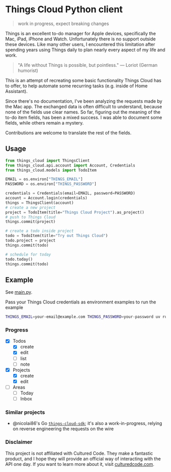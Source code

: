 # Things Cloud Python client

> work in progress, expect breaking changes

Things is an excellent to-do manager for Apple devices, specifically the Mac, iPad, iPhone and Watch. Unfortunately there is no support outside these devices. Like many other users, I encountered this limitation after spending years using Things daily to plan nearly every aspect of my life and work.

> "A life without Things is possible, but pointless." — Loriot (German humorist)

This is an attempt of recreating some basic functionality Things Cloud has to offer, to help automate some recurring tasks (e.g. inside of Home Assistant).

Since there's no documentation, I've been analyzing the requests made by the Mac app. The exchanged data is often difficult to understand, because none of the fields use clear names. So far, figuring out the meaning of the to-do item fields, has been a mixed success. I was able to document some fields, while others remain a mystery.

Contributions are welcome to translate the rest of the fields.

## Usage

```python
from things_cloud import ThingsClient
from things_cloud.api.account import Account, Credentials
from things_cloud.models import TodoItem

EMAIL = os.environ["THINGS_EMAIL"]
PASSWORD = os.environ["THINGS_PASSWORD"]

credentials = Credentials(email=EMAIL, password=PASSWORD)
account = Account.login(credentials)
things = ThingsClient(account)
# create a new project
project = TodoItem(title="Things Cloud Project").as_project()
# push to Things Cloud
things.commit(project)

# create a todo inside project
todo = TodoItem(title="Try out Things Cloud")
todo.project = project
things.commit(todo)

# schedule for today
todo.today()
things.commit(todo)
```

## Example

See [main.py](./main.py).

Pass your Things Cloud credentials as environment examples to run the example

```sh
THINGS_EMAIL=your-email@example.com THINGS_PASSWORD=your-password uv run main.py
```

### Progress

- [x] Todos
  - [x] create
  - [x] edit
  - [ ] list
  - [ ] note
- [x] Projects
  - [x] create
  - [x] edit
- [ ] Areas
  - [ ] Today
  - [ ] Inbox

### Similar projects

- @nicolai86's Go [`things-cloud-sdk`](https://github.com/nicolai86/things-cloud-sdk); it's also a work-in-progress, relying on reverse engineering the requests on the wire

### Disclaimer

This project is not affiliated with Cultured Code. They make a fantastic product, and I hope they will provide an official way of interacting with the API one day. If you want to learn more about it, visit [culturedcode.com](https://culturedcode.com/things/).

